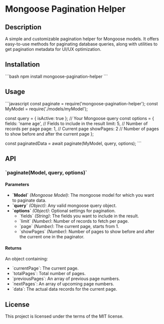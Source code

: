 # Mongoose Pagination Helper

## Description
A simple and customizable pagination helper for Mongoose models. It offers easy-to-use methods for paginating database queries, along with utilities to get pagination metadata for UI/UX optimization.

## Installation
\`\`\`bash
npm install mongoose-pagination-helper
\`\`\`

## Usage

\`\`\`javascript
const paginate = require('mongoose-pagination-helper');
const MyModel = require('./models/myModel');

const query = { isActive: true }; // Your Mongoose query
const options = {
  fields: 'name age', // Fields to include in the result
  limit: 5, // Number of records per page
  page: 1, // Current page
  showPages: 2 // Number of pages to show before and after the current page
};

const paginatedData = await paginate(MyModel, query, options);
\`\`\`

## API

### \`paginate(Model, query, options)\`

#### Parameters

- **\`Model\`** *(Mongoose Model)*: The mongoose model for which you want to paginate data.
- **\`query\`** *(Object)*: Any valid mongoose query object.
- **\`options\`** *(Object)*: Optional settings for pagination.
  - \`fields\` *(String)*: The fields you want to include in the result.
  - \`limit\` *(Number)*: Number of records to fetch per page.
  - \`page\` *(Number)*: The current page, starts from 1.
  - \`showPages\` *(Number)*: Number of pages to show before and after the current one in the paginator.

#### Returns

An object containing:
- \`currentPage\`: The current page.
- \`totalPages\`: Total number of pages.
- \`previousPages\`: An array of previous page numbers.
- \`nextPages\`: An array of upcoming page numbers.
- \`data\`: The actual data records for the current page.

## License

This project is licensed under the terms of the MIT license.
